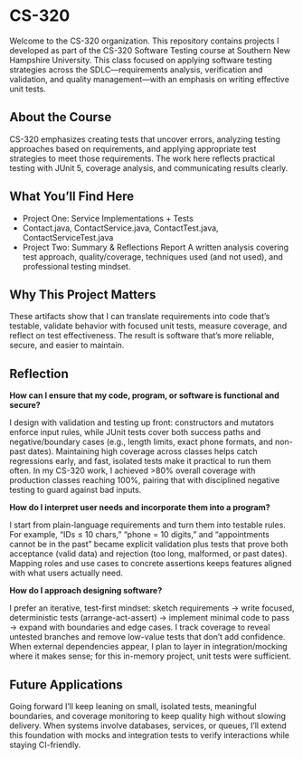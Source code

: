 # CS-320
Welcome to the CS-320 organization. This repository contains projects I developed as part of the CS-320 Software Testing course at Southern New Hampshire University. This class focused on applying software testing strategies across the SDLC—requirements analysis, verification and validation, and quality management—with an emphasis on writing effective unit tests.

## About the Course

CS-320 emphasizes creating tests that uncover errors, analyzing testing approaches based on requirements, and applying appropriate test strategies to meet those requirements. The work here reflects practical testing with JUnit 5, coverage analysis, and communicating results clearly.

## What You’ll Find Here

- Project One: Service Implementations + Tests
- Contact.java, ContactService.java, ContactTest.java, ContactServiceTest.java
- Project Two: Summary & Reflections Report
A written analysis covering test approach, quality/coverage, techniques used (and not used), and professional testing mindset. 

## Why This Project Matters

These artifacts show that I can translate requirements into code that’s testable, validate behavior with focused unit tests, measure coverage, and reflect on test effectiveness. The result is software that’s more reliable, secure, and easier to maintain.

## Reflection

**How can I ensure that my code, program, or software is functional and secure?**

I design with validation and testing up front: constructors and mutators enforce input rules, while JUnit tests cover both success paths and negative/boundary cases (e.g., length limits, exact phone formats, and non-past dates). Maintaining high coverage across classes helps catch regressions early, and fast, isolated tests make it practical to run them often. In my CS-320 work, I achieved >80% overall coverage with production classes reaching 100%, pairing that with disciplined negative testing to guard against bad inputs. 

**How do I interpret user needs and incorporate them into a program?**

I start from plain-language requirements and turn them into testable rules. For example, “IDs ≤ 10 chars,” “phone = 10 digits,” and “appointments cannot be in the past” became explicit validation plus tests that prove both acceptance (valid data) and rejection (too long, malformed, or past dates). Mapping roles and use cases to concrete assertions keeps features aligned with what users actually need. 

**How do I approach designing software?**

I prefer an iterative, test-first mindset: sketch requirements → write focused, deterministic tests (arrange-act-assert) → implement minimal code to pass → expand with boundaries and edge cases. I track coverage to reveal untested branches and remove low-value tests that don’t add confidence. When external dependencies appear, I plan to layer in integration/mocking where it makes sense; for this in-memory project, unit tests were sufficient. 

## Future Applications

Going forward I’ll keep leaning on small, isolated tests, meaningful boundaries, and coverage monitoring to keep quality high without slowing delivery. When systems involve databases, services, or queues, I’ll extend this foundation with mocks and integration tests to verify interactions while staying CI-friendly.

